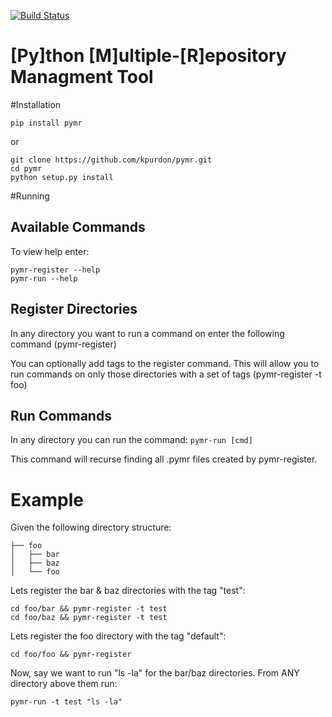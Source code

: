 [![Build Status](https://travis-ci.org/kpurdon/pymr.svg?branch=master)](https://travis-ci.org/kpurdon/pymr)

[Py]thon [M]ultiple-[R]epository Managment Tool
======

#Installation

```pip install pymr```

or

```
git clone https://github.com/kpurdon/pymr.git
cd pymr
python setup.py install
```

#Running


## Available Commands

To view help enter:

```
pymr-register --help
pymr-run --help
```

## Register Directories

In any directory you want to run a command on enter the following command (pymr-register)

You can optionally add tags to the register command. This will allow you to run commands on only those directories with a set of tags (pymr-register -t foo)


## Run Commands

In any directory you can run the command:
```pymr-run [cmd]```

This command will recurse finding all .pymr files created by pymr-register.


# Example

Given the following directory structure:

```
├── foo
│   ├── bar
│   ├── baz
│   └── foo
```

Lets register the bar & baz directories with the tag "test":

```
cd foo/bar && pymr-register -t test
cd foo/baz && pymr-register -t test
```

Lets register the foo directory with the tag "default":

```
cd foo/foo && pymr-register
```

Now, say we want to run "ls -la" for the bar/baz directories. From ANY directory above them run:

```
pymr-run -t test "ls -la"
```
